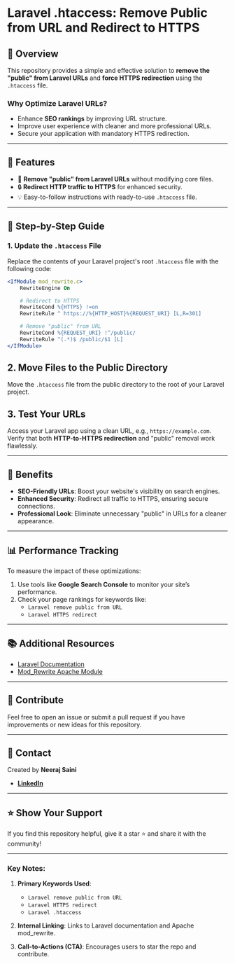 # Laravel .htaccess: Remove Public from URL and Redirect to HTTPS  

## 🚀 Overview  
This repository provides a simple and effective solution to **remove the "public" from Laravel URLs** and **force HTTPS redirection** using the `.htaccess` file.  

### Why Optimize Laravel URLs?  
- Enhance **SEO rankings** by improving URL structure.  
- Improve user experience with cleaner and more professional URLs.  
- Secure your application with mandatory HTTPS redirection.  

---

## 📝 Features  
- 📂 **Remove "public" from Laravel URLs** without modifying core files.  
- 🔒 **Redirect HTTP traffic to HTTPS** for enhanced security.  
- 💡 Easy-to-follow instructions with ready-to-use `.htaccess` file.  

---

## 📜 Step-by-Step Guide  

### 1. Update the `.htaccess` File  
Replace the contents of your Laravel project's root `.htaccess` file with the following code:  

```apache
<IfModule mod_rewrite.c>
    RewriteEngine On

    # Redirect to HTTPS
    RewriteCond %{HTTPS} !=on
    RewriteRule ^ https://%{HTTP_HOST}%{REQUEST_URI} [L,R=301]

    # Remove "public" from URL
    RewriteCond %{REQUEST_URI} !^/public/
    RewriteRule ^(.*)$ /public/$1 [L]
</IfModule>
```

## 2. Move Files to the Public Directory
Move the `.htaccess` file from the public directory to the root of your Laravel project.

## 3. Test Your URLs
Access your Laravel app using a clean URL, e.g., `https://example.com`.  
Verify that both **HTTP-to-HTTPS redirection** and "public" removal work flawlessly.

---

## 🌟 Benefits
- **SEO-Friendly URLs**: Boost your website's visibility on search engines.  
- **Enhanced Security**: Redirect all traffic to HTTPS, ensuring secure connections.  
- **Professional Look**: Eliminate unnecessary "public" in URLs for a cleaner appearance.  

---

## 📊 Performance Tracking
To measure the impact of these optimizations:  
1. Use tools like **Google Search Console** to monitor your site’s performance.  
2. Check your page rankings for keywords like:  
   - `Laravel remove public from URL`  
   - `Laravel HTTPS redirect`  

---

## 📚 Additional Resources
- [Laravel Documentation](https://laravel.com/docs)  
- [Mod_Rewrite Apache Module](https://httpd.apache.org/docs/current/mod/mod_rewrite.html)  

---

## 🙌 Contribute
Feel free to open an issue or submit a pull request if you have improvements or new ideas for this repository.

---

## 📧 Contact
Created by **Neeraj Saini**  
- **[LinkedIn](https://www.linkedin.com/in/hax-neeraj)**  

---

## ⭐ Show Your Support
If you find this repository helpful, give it a star ⭐ and share it with the community!

---

### Key Notes:
1. **Primary Keywords Used**:  
   - `Laravel remove public from URL`  
   - `Laravel HTTPS redirect`  
   - `Laravel .htaccess`  

2. **Internal Linking**: Links to Laravel documentation and Apache mod_rewrite.  

3. **Call-to-Actions (CTA)**: Encourages users to star the repo and contribute.

